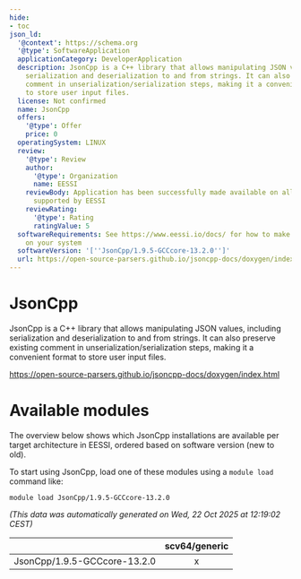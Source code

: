 ```yaml
---
hide:
- toc
json_ld:
  '@context': https://schema.org
  '@type': SoftwareApplication
  applicationCategory: DeveloperApplication
  description: JsonCpp is a C++ library that allows manipulating JSON values, including
    serialization and deserialization to and from strings. It can also preserve existing
    comment in unserialization/serialization steps, making it a convenient format
    to store user input files.
  license: Not confirmed
  name: JsonCpp
  offers:
    '@type': Offer
    price: 0
  operatingSystem: LINUX
  review:
    '@type': Review
    author:
      '@type': Organization
      name: EESSI
    reviewBody: Application has been successfully made available on all architectures
      supported by EESSI
    reviewRating:
      '@type': Rating
      ratingValue: 5
  softwareRequirements: See https://www.eessi.io/docs/ for how to make EESSI available
    on your system
  softwareVersion: '[''JsonCpp/1.9.5-GCCcore-13.2.0'']'
  url: https://open-source-parsers.github.io/jsoncpp-docs/doxygen/index.html
---
```


JsonCpp
=======


JsonCpp is a C++ library that allows manipulating JSON values, including serialization and deserialization to and from strings. It can also preserve existing comment in unserialization/serialization steps, making it a convenient format to store user input files.

https://open-source-parsers.github.io/jsoncpp-docs/doxygen/index.html
# Available modules


The overview below shows which JsonCpp installations are available per target architecture in EESSI, ordered based on software version (new to old).

To start using JsonCpp, load one of these modules using a `module load` command like:

```shell
module load JsonCpp/1.9.5-GCCcore-13.2.0
```

*(This data was automatically generated on Wed, 22 Oct 2025 at 12:19:02 CEST)*

| |scv64/generic|
| :---: | :---: |
|JsonCpp/1.9.5-GCCcore-13.2.0|x|
